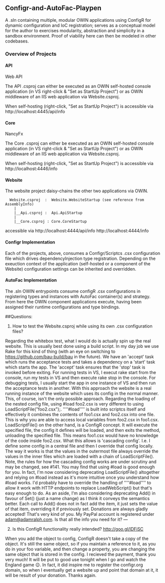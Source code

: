 ## Configr-and-AutoFac-Playpen

A .sln containing multiple, modular OWIN applications using ConfigR for dynamic configuration and IoC registration; serves as a conceptual model for the author to exercises modularity, abstraction and simplicity in a sandbox environment.
Proof of viability here can then be modeled in other codebases.

### Overview of Projects
#### API
  Web API 
  
  The API .csproj can either be executed as an OWIN self-hosted console application (in VS right-click & "Set as StartUp Project") or
  as OWIN middleware of an IIS web application via Website.csproj.
  
  When self-hosting (right-click, "Set as StartUp Project") is accessible via http://localhost:4445/api/info

#### Core
  NancyFx
  
  The Core .csproj can either be executed as an OWIN self-hosted console application (in VS right-click & "Set as StartUp Project") or
  as OWIN middleware of an IIS web application via Website.csproj.
  
  When self-hosting (right-click, "Set as StartUp Project") is accessible via http://localhost:4446/info

#### Website
  The website project daisy-chains the other two applications via OWIN.
  
      Website.csproj  :  Website.WebsiteStartup (see reference from AssemblyInfo)
        | 
        |__Api.csproj :  Api.ApiStartup 
        | 
        |__Core.csproj : Core.CoreStartup
        
  accessible via http://localhost:4444/api/info
                 http://localhost:4444/info
               
#### Configr Implementation
  Each of the projects, above, consumes a Configr/Scriptcs .csx configuration file which drives dependencyInjection type registration. Depending on the exeuction context of the application (self-hosted or a component of the Website) configuration settings can be inherited and overridden.
  
#### AutoFac Implementation
The .sln OWIN entrypoints consume configR .csx configurations in registering types and instances with AutoFac container(s) and strategy. From here the OWIN component applications execute, having been assigned their runtime configurations and type bindings.

            
##Questions: 
1. How to test the Website.csproj while using its own .csx configuration files?

Regarding the whitebox test, what I would do is actually spin up the real website. This is usually best done using a build script. In my day job we use Rake for this kind of thing (with an eye on switching to https://github.com/bau-build/bau in the future). We have an 'accept' task which runs the acceptance tests and takes a dependency on a 'start' task which starts the app. The 'accept' task ensures that the 'stop' task is invoked before exiting. For running tests in VS, I execut rake start from the console, run my tests in VS and then execute rake stop in the console. For debugging tests, I usually start the app in one instance of VS and then run the acceptance tests in another. With this approach the website is a real running instance of the website which uses its config in the normal manner. This, of course, isn't the only possible approach.
Regarding the loading of the nested config file, using #load foo2.csx is very different to using LoadScriptFile("foo2.csx");.
''''#load'''' is built into scriptcs itself and effectively it combines the contents of foo1.csx and foo2.csx into one file. This is why you are able to access local variables from foo2.csx in foo1.csx.
LoadScriptFile() on the other hand, is a ConfigR concept. It will execute the specified file, the config it defines will be loaded, and then exits the method, unloading the specified file. This means foo1.csx would have no knowledge of the code inside foo2.csx. What this allows is 'cascading config'. I.e. I define some config in a central file and then I override that config locally. The way it works is that the values in the outermost file always override the values in the inner files which are loaded with a chain of LoadScriptFile(). Note, the rules for how the cascading config works are under scrutiny and may be changed, see #141.
You may find that using #load is good enough for you. In fact, I'm now considering deprecating LoadScriptFile() altogether and relying on #load instead as it's more intuitive once you understand how #load works. I'd probably have to override the handling of ''''#load'''' to allow it work with HTTP endpoints to replace LoadWebScript() but that's easy enough to do.
As an aside, I'm also considering deprecating Add() in favour of Set() (just a name change) as I think it conveys the semantics better. Each call to Add() does not in fact add the item, it just sets the value of that item, overriding it if previously set.
Donations are always gladly accepted! That's very kind of you. My PayPal account is registered under adam@adamralph.com. Is that all the info you need for it?
—

2. Is this ConfigR functionality really intended? http://goo.gl/lDFiSC
           
When you add the object to config, ConfigR doesn't take a copy of the object. It's still the same object, so if you maintain a reference to it, as you do in your foo variable, and then change a property, you are changing the same object that is stored in the config.
I recieved the payment, thank you very much! It will be put to good use tonight when I go and watch the England game :wink:. In fact, it did inspire me to register the configr.org domain, so when I eventually get a website up and point that domain at it, it will be result of your donation. Thanks again.           

